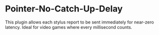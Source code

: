 # Pointer-No-Catch-Up-Delay
This plugin allows each stylus report to be sent immediately for near-zero latency. Ideal for video games where every millisecond counts.
